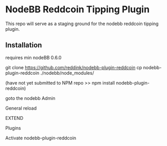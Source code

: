 # NodeBB Reddcoin Tipping Plugin 

This repo will serve as a staging ground for the nodebb reddcoin tipping plugin.

## Installation

requires min nodeBB 0.6.0

git clone https://github.com/reddink/nodebb-plugin-reddcoin
cp nodebb-plugin-reddcoin ./nodebb/node_modules/

(have not yet submitted to NPM repo >> npm install nodebb-plugin-reddcoin)

goto the nodebb Admin

General reload

EXTEND

Plugins

Activate nodebb-plugin-reddcoin

